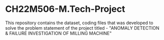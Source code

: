 # CH22M506-M.Tech-Project
This repository contains the dataset, coding files that was developed to solve the problem statement of the project titled -  "ANOMALY DETECTION &amp; FAILURE INVESTIGATION OF MILLING MACHINE"
